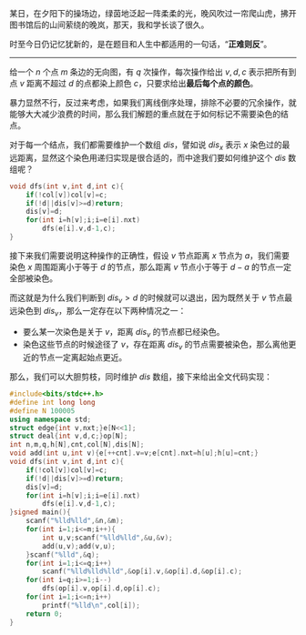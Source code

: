 某日，在夕阳下的操场边，绿茵地泛起一阵柔柔的光，晚风吹过一帘爬山虎，拂开图书馆后的山间萦绕的晚岚，那天，我和学长谈了很久。

时至今日仍记忆犹新的，是在题目和人生中都适用的一句话，“**正难则反**”。

-------

给一个 $n$ 个点 $m$ 条边的无向图，有 $q$ 次操作，每次操作给出 $v,d,c$ 表示把所有到点 $v$ 距离不超过 $d$ 的点都染上颜色 $c$，只要求给出**最后每个点的颜色**。

暴力显然不行，反过来考虑，如果我们离线倒序处理，排除不必要的冗余操作，就能够大大减少浪费的时间，那么我们解题的重点就在于如何标记不需要染色的结点。

对于每一个结点，我们都需要维护一个数组 $dis$，譬如说 $dis_x$ 表示 $x$ 染色过的最远距离，显然这个染色用递归实现是很合适的，而中途我们要如何维护这个 $dis$ 数组呢？

```cpp
void dfs(int v,int d,int c){
	if(!col[v])col[v]=c;
	if(!d||dis[v]>=d)return;
	dis[v]=d;
	for(int i=h[v];i;i=e[i].nxt)
		dfs(e[i].v,d-1,c);
}
```

接下来我们需要说明这种操作的正确性，假设 $v$ 节点距离 $x$ 节点为 $a$，我们需要染色 $x$ 周围距离小于等于 $d$ 的节点，那么距离 $v$ 节点小于等于 $d-a$ 的节点一定全部被染色。

而这就是为什么我们判断到 $dis_v>d$ 的时候就可以退出，因为既然关于 $v$ 节点最远染色到 $dis_v$，那么一定存在以下两种情况之一：

- 要么某一次染色是关于 $v$，距离 $dis_v$ 的节点都已经染色。
- 染色这些节点的时候途径了 $v$，存在距离 $dis_v$ 的节点需要被染色，那么离他更近的节点一定离起始点更近。

那么，我们可以大胆剪枝，同时维护 $dis$ 数组，接下来给出全文代码实现：

```cpp
#include<bits/stdc++.h>
#define int long long
#define N 100005
using namespace std;
struct edge{int v,nxt;}e[N<<1];
struct deal{int v,d,c;}op[N];
int n,m,q,h[N],cnt,col[N],dis[N];
void add(int u,int v){e[++cnt].v=v;e[cnt].nxt=h[u];h[u]=cnt;}
void dfs(int v,int d,int c){
	if(!col[v])col[v]=c;
	if(!d||dis[v]>=d)return;
	dis[v]=d;
	for(int i=h[v];i;i=e[i].nxt)
		dfs(e[i].v,d-1,c);
}signed main(){
	scanf("%lld%lld",&n,&m);
	for(int i=1;i<=m;i++){
		int u,v;scanf("%lld%lld",&u,&v);
		add(u,v);add(v,u);
	}scanf("%lld",&q);
	for(int i=1;i<=q;i++)
		scanf("%lld%lld%lld",&op[i].v,&op[i].d,&op[i].c);
	for(int i=q;i>=1;i--)
		dfs(op[i].v,op[i].d,op[i].c);
	for(int i=1;i<=n;i++)
		printf("%lld\n",col[i]);
	return 0;
}
```